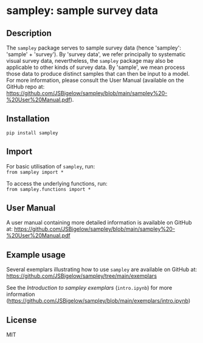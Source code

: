 # sampley: sample survey data

## Description
The ```sampley``` package serves to sample survey data (hence 'sampley': 'sample' + 'survey'). By 'survey data', we refer 
principally to systematic visual survey data, nevertheless, the ```sampley``` package may also be applicable to other 
kinds of survey data. By 'sample', we mean process those data to produce distinct samples that can then be input to a 
model. 
<br>For more information, please consult the User Manual (available on the GitHub repo at: 
https://github.com/JSBigelow/sampley/blob/main/sampley%20-%20User%20Manual.pdf).

## Installation
```pip install sampley```

## Import
For basic utilisation of ```sampley```, run:
<br>```from sampley import *```

To access the underlying functions, run:
<br>```from sampley.functions import *```

## User Manual
A user manual containing more detailed information is available on GitHub at:
https://github.com/JSBigelow/sampley/blob/main/sampley%20-%20User%20Manual.pdf

## Example usage
Several exemplars illustrating how to use ```sampley``` are available on GitHub at: 
https://github.com/JSBigelow/sampley/tree/main/exemplars

See the _Introduction to sampley exemplars_ (```intro.ipynb```) for more information 
(https://github.com/JSBigelow/sampley/blob/main/exemplars/intro.ipynb)

## License
MIT
